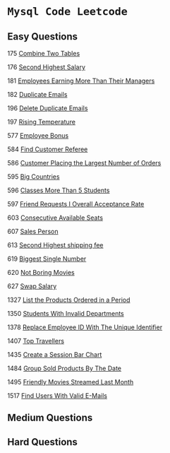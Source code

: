 # `Mysql Code Leetcode` 

## Easy Questions

175 [Combine Two Tables](https://github.com/alinemati45/mysql_code_leetcode/blob/master/175.%20Combine%20Two%20Tables.ipynb)

176 [Second Highest Salary](https://github.com/alinemati45/mysql_code_leetcode/blob/master/176.%20%20Second%20Highest%20Salary%20.ipynb)

181 [Employees Earning More Than Their Managers](https://github.com/alinemati45/mysql_code_leetcode/blob/master/181.%20Employees%20Earning%20More%20Than%20Their%20Managers.ipynb)

182 [Duplicate Emails](https://github.com/alinemati45/mysql_code_leetcode/blob/master/182.%20Duplicate%20Emails.ipynb)

196 [Delete Duplicate Emails](https://github.com/alinemati45/mysql_code_leetcode/blob/master/196.%20Delete%20Duplicate%20Emails.ipynb)

197 [Rising Temperature](https://github.com/alinemati45/mysql_code_leetcode/blob/master/197.%20Rising%20Temperature.ipynb)

577 [Employee Bonus](https://github.com/alinemati45/mysql_code_leetcode/blob/master/577.%20Employee%20Bonus.ipynb)

584 [Find Customer Referee](https://github.com/alinemati45/mysql_code_leetcode/blob/master/584.%20Find%20Customer%20Referee%20.ipynb)

586 [Customer Placing the Largest Number of Orders](https://github.com/alinemati45/mysql_code_leetcode/blob/master/586.%20Customer%20Placing%20the%20Largest%20Number%20of%20Orders%20%20.ipynb)

595 [Big Countries](https://github.com/alinemati45/mysql_code_leetcode/blob/master/595.%20Big%20Countries.ipynb)

596 [Classes More Than 5 Students](https://github.com/alinemati45/mysql_code_leetcode/blob/master/596.%20Classes%20More%20Than%205%20Students.ipynb)

597 [Friend Requests I Overall Acceptance Rate](https://github.com/alinemati45/mysql_code_leetcode/blob/master/597.%20Friend%20Requests%20I%20Overall%20Acceptance%20Rate%20.ipynb)

603 [Consecutive Available Seats](https://github.com/alinemati45/mysql_code_leetcode/blob/master/603.%20Consecutive%20Available%20Seats.ipynb)

607 [Sales Person](https://github.com/alinemati45/mysql_code_leetcode/blob/master/607.%20Sales%20Person.ipynb)

613 [Second Highest shipping fee](https://github.com/alinemati45/mysql_code_leetcode/blob/master/607.%20Sales%20Person.ipynb)

619 [Biggest Single Number](https://github.com/alinemati45/mysql_code_leetcode/blob/master/619.%20Biggest%20Single%20Number.ipynb)

620 [Not Boring Movies](https://github.com/alinemati45/mysql_code_leetcode/blob/master/620.%20Not%20Boring%20Movies.ipynb)

627 [Swap Salary](https://github.com/alinemati45/mysql_code_leetcode/blob/master/627.%20Swap%20Salary.ipynb)

1327 [List the Products Ordered in a Period](https://github.com/alinemati45/mysql_code_leetcode/blob/master/1327.%20%20List%20the%20Products%20Ordered%20in%20a%20Period%20.ipynb)

1350 [Students With Invalid Departments](https://github.com/alinemati45/mysql_code_leetcode/blob/master/1350.%20Students%20With%20Invalid%20Departments.ipynb)

1378 [Replace Employee ID With The Unique Identifier](https://github.com/alinemati45/mysql_code_leetcode/blob/master/1378.%20Replace%20Employee%20ID%20With%20The%20Unique%20Identifier.ipynb)

1407 [Top Travellers](https://github.com/alinemati45/mysql_code_leetcode/blob/master/1407.%20Top%20Travellers.ipynb)


1435 [Create a Session Bar Chart](https://github.com/alinemati45/mysql_code_leetcode/blob/master/1435.%20Create%20a%20Session%20Bar%20Chart.ipynb)

1484 [Group Sold Products By The Date](https://github.com/alinemati45/mysql_code_leetcode/blob/master/1435.%20Create%20a%20Session%20Bar%20Chart.ipynb) 

1495 [Friendly Movies Streamed Last Month](https://github.com/alinemati45/mysql_code_leetcode/blob/master/1495.%20Friendly%20Movies%20Streamed%20Last%20Month%20.ipynb)

1517 [Find Users With Valid E-Mails](https://github.com/alinemati45/mysql_code_leetcode/blob/master/1517.%20Find%20Users%20With%20Valid%20E-Mails.ipynb)

## Medium Questions

## Hard Questions
